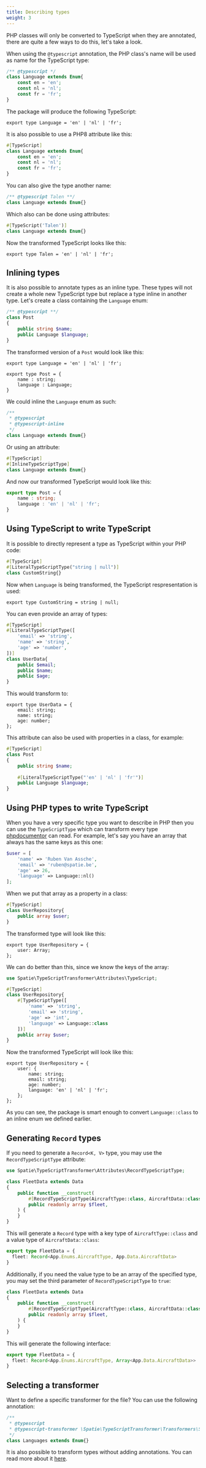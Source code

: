 ```yaml
---
title: Describing types
weight: 3
---
```


PHP classes will only be converted to TypeScript when they are annotated, there are quite a few ways to do this, let's take a look.

When using the `@typescript` annotation, the PHP class's name will be used as name for the TypeScript type:

```php
/** @typescript */
class Language extends Enum{
    const en = 'en';
    const nl = 'nl';
    const fr = 'fr';
}
```

The package will produce the following TypeScript:

```tsx
export type Language = 'en' | 'nl' | 'fr';
```

It is also possible to use a PHP8 attribute like this:

```php
#[TypeScript]
class Language extends Enum{
    const en = 'en';
    const nl = 'nl';
    const fr = 'fr';
}
```

You can also give the type another name:

```php
/** @typescript Talen **/
class Language extends Enum{}
```

Which also can be done using attributes:

```php
#[TypeScript('Talen')]
class Language extends Enum{}
```

Now the transformed TypeScript looks like this:

```tsx
export type Talen = 'en' | 'nl' | 'fr';
```

## Inlining types

It is also possible to annotate types as an inline type. These types will not create a whole new TypeScript type but replace a type inline in another type. Let's create a class containing the `Language` enum:

```php
/** @typescript **/
class Post
{
    public string $name;
    public Language $language;
}
```

The transformed version of a `Post` would look like this:

```tsx
export type Language = 'en' | 'nl' | 'fr';

export type Post = {
    name : string;
    language : Language;
}
```

We could inline the `Language` enum as such:

```php
/** 
 * @typescript 
 * @typescript-inline           
 */
class Language extends Enum{}
```

Or using an attribute:

```php
#[TypeScript]
#[InlineTypeScriptType]
class Language extends Enum{}
```

And now our transformed TypeScript would look like this:

```ts
export type Post = {
    name : string;
    language : 'en' | 'nl' | 'fr';
}
```

## Using TypeScript to write TypeScript

It is possible to directly represent a type as TypeScript within your PHP code:

```php
#[TypeScript]
#[LiteralTypeScriptType("string | null")]
class CustomString{}
```

Now when `Language` is being transformed, the TypeScript respresentation is used:

```tsx
export type CustomString = string | null;
```

You can even provide an array of types:

```php
#[TypeScript]
#[LiteralTypeScriptType([
    'email' => 'string',
    'name' => 'string',
    'age' => 'number',
])]
class UserData{
    public $email;
    public $name;
    public $age;
}
```

This would transform to:

```tsx
export type UserData = {
    email: string;
    name: string;
    age: number;
};
```

This attribute can also be used with properties in a class, for example:

```php
#[TypeScript]
class Post
{
    public string $name;
    
    #[LiteralTypeScriptType("'en' | 'nl' | 'fr'")]
    public Language $language;
}
```

## Using PHP types to write TypeScript

When you have a very specific type you want to describe in PHP then you can use the `TypeScriptType` which can transform every type [phpdocumentor](https://www.phpdoc.org) can read. For example, let's say you have an array that always has the same keys as this one:

```php
$user = [
    'name' => 'Ruben Van Assche',
    'email' => 'ruben@spatie.be',
    'age' => 26,
    'language' => Language::nl()
];
```

When we put that array as a property in a class:

```php
#[TypeScript]
class UserRepository{
    public array $user;
}
```

The transformed type will look like this:

```tsx
export type UserRepository = {
    user: Array;
};
```

We can do better than this, since we know the keys of the array:

```php
use Spatie\TypeScriptTransformer\Attributes\TypeScript;

#[TypeScript]
class UserRepository{
    #[TypeScriptType([
        'name' => 'string',
        'email' => 'string',
        'age' => 'int',
        'language' => Language::class
    ])]
    public array $user;
}
```

Now the transformed TypeScript will look like this:

```tsx
export type UserRepository = {
    user: {
        name: string;
        email: string;
        age: number;
        language: 'en' | 'nl' | 'fr';
    };
};
```

As you can see, the package is smart enough to convert `Language::class` to an inline enum we defined earlier.

## Generating `Record` types

If you need to generate a `Record<K, V>` type, you may use the `RecordTypeScriptType` attribute:

```php
use Spatie\TypeScriptTransformer\Attributes\RecordTypeScriptType;

class FleetData extends Data
{
    public function __construct(
        #[RecordTypeScriptType(AircraftType::class, AircraftData::class)]
        public readonly array $fleet,
    ) {
    }
}
```

This will generate a `Record` type with a key type of `AircraftType::class` and a value type of `AircraftData::class`:

```ts
export type FleetData = {
  fleet: Record<App.Enums.AircraftType, App.Data.AircraftData>
}
```

Additionally, if you need the value type to be an array of the specified type, you may set the third parameter of `RecordTypeScriptType` to `true`:

```php
class FleetData extends Data
{
    public function __construct(
        #[RecordTypeScriptType(AircraftType::class, AircraftData::class, array: true)]
        public readonly array $fleet,
    ) {
    }
}
```

This will generate the following interface:

```ts
export type FleetData = {
  fleet: Record<App.Enums.AircraftType, Array<App.Data.AircraftData>>
}
```

## Selecting a transformer

Want to define a specific transformer for the file? You can use the following annotation:

```php
/** 
 * @typescript
 * @typescript-transformer \Spatie\TypeScriptTransformer\Transformers\SpatieEnumTransformer::class
 */
class Languages extends Enum{}
```

It is also possible to transform types without adding annotations. You can read more about it [here](https://spatie.be/docs/typescript-transformer/v2/usage/selecting-classes-using-collectors).
